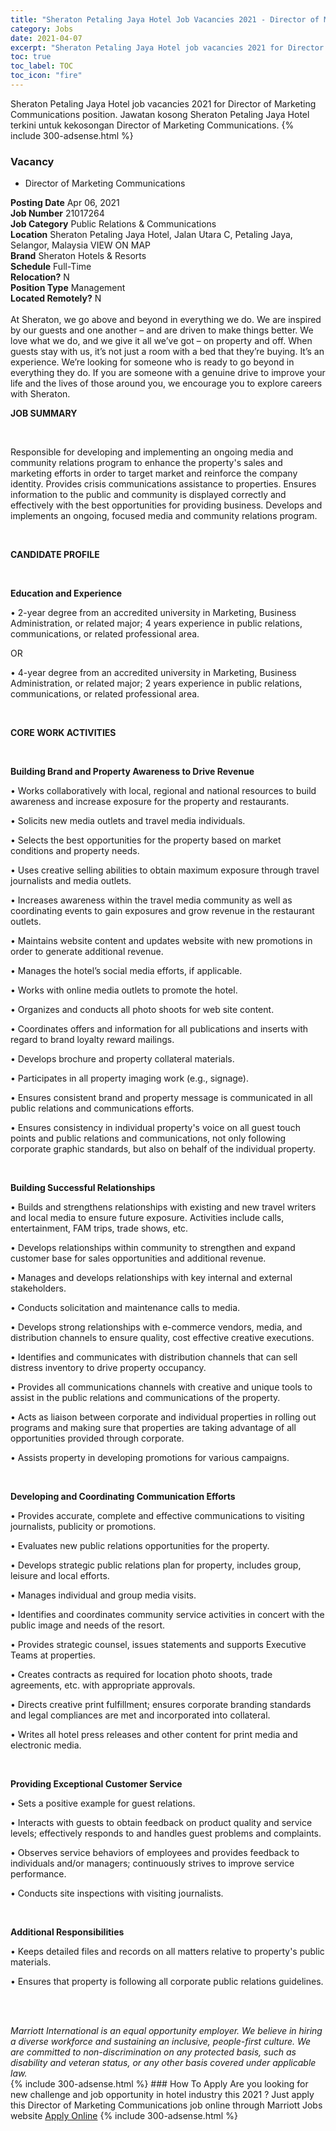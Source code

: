 ```yaml
---
title: "Sheraton Petaling Jaya Hotel Job Vacancies 2021 - Director of Marketing Communications" 
category: Jobs 
date: 2021-04-07 
excerpt: "Sheraton Petaling Jaya Hotel job vacancies 2021 for Director of Marketing Communications position. Jawatan kosong Sheraton Petaling Jaya Hotel terkini untuk kekosongan Director of Marketing Communications." 
toc: true 
toc_label: TOC 
toc_icon: "fire" 
--- 
```


Sheraton Petaling Jaya Hotel job vacancies 2021 for Director of Marketing Communications position. Jawatan kosong Sheraton Petaling Jaya Hotel terkini untuk kekosongan Director of Marketing Communications. 
{% include 300-adsense.html %} 
### Vacancy 
- Director of Marketing Communications 
<div><div><b>Posting Date</b> Apr 06, 2021<br><b>Job Number</b> 21017264<br><b>Job Category</b> Public Relations &amp; Communications<br><b>Location</b> Sheraton Petaling Jaya Hotel, Jalan Utara C, Petaling Jaya, Selangor, Malaysia VIEW ON MAP<br><b>Brand</b> Sheraton Hotels &amp; Resorts<br><b>Schedule</b> Full-Time<br><b>Relocation?</b> N<br><b>Position Type</b> Management<br><b>Located Remotely?</b> N<br><br>At Sheraton, we go above and beyond in everything we do. We are inspired by our guests and one another &#8211; and are driven to make things better. We love what we do, and we give it all we&#8217;ve got &#8211; on property and off. When guests stay with us, it&#8217;s not just a room with a bed that they&#8217;re buying. It&#8217;s an experience. We&#8217;re looking for someone who is ready to go beyond in everything they do. If you are someone with a genuine drive to improve your life and the lives of those around you, we encourage you to explore careers with Sheraton.<br></div><div> <p><strong>JOB SUMMARY</strong></p> <p>&#160;</p> <p>Responsible for developing and implementing an ongoing media and community relations program to enhance the property's sales and marketing efforts in order to target market and reinforce the company identity. Provides crisis communications assistance to properties. Ensures information to the public and community is displayed correctly and effectively with the best opportunities for providing business. Develops and implements an ongoing, focused media and community relations program.</p> <p>&#160;</p> <p><strong>CANDIDATE PROFILE </strong></p> <p>&#160;</p> <p><strong>Education and Experience</strong></p> <p>&#8226; 2-year degree from an accredited university in Marketing, Business Administration, or related major; 4 years experience in public relations, communications, or related professional area.</p> <p>OR</p> <p>&#8226; 4-year degree from an accredited university in Marketing, Business Administration, or related major; 2 years experience in public relations, communications, or related professional area.</p> <p>&#160;</p> <p><strong>CORE WORK ACTIVITIES</strong></p> <p>&#160;</p> <p><strong>Building Brand and Property Awareness to Drive Revenue</strong></p> <p>&#8226; Works collaboratively with local, regional and national resources to build awareness and increase exposure for the property and restaurants.</p> <p>&#8226; Solicits new media outlets and travel media individuals.</p> <p>&#8226; Selects the best opportunities for the property based on market conditions and property needs.</p> <p>&#8226; Uses creative selling abilities to obtain maximum exposure through travel journalists and media outlets.</p> <p>&#8226; Increases awareness within the travel media community as well as coordinating events to gain exposures and grow revenue in the restaurant outlets.</p> <p>&#8226; Maintains website content and updates website with new promotions in order to generate additional revenue.</p> <p>&#8226; Manages the hotel&#8217;s social media efforts, if applicable.</p> <p>&#8226; Works with online media outlets to promote the hotel.</p> <p>&#8226; Organizes and conducts all photo shoots for web site content.</p> <p>&#8226; Coordinates offers and information for all publications and inserts with regard to brand loyalty reward mailings.</p> <p>&#8226; Develops brochure and property collateral materials.</p> <p>&#8226; Participates in all property imaging work (e.g., signage).</p> <p>&#8226; Ensures consistent brand and property message is communicated in all public relations and communications efforts.</p> <p>&#8226; Ensures consistency in individual property's voice on all guest touch points and public relations and communications, not only following corporate graphic standards, but also on behalf of the individual property.</p> <p>&#160;</p> <p><strong>Building Successful Relationships</strong></p> <p>&#8226; Builds and strengthens relationships with existing and new travel writers and local media to ensure future exposure. Activities include calls, entertainment, FAM trips, trade shows, etc.</p> <p>&#8226; Develops relationships within community to strengthen and expand customer base for sales opportunities and additional revenue.</p> <p>&#8226; Manages and develops relationships with key internal and external stakeholders.</p> <p>&#8226; Conducts solicitation and maintenance calls to media.</p> <p>&#8226; Develops strong relationships with e-commerce vendors, media, and distribution channels to ensure quality, cost effective creative executions.</p> <p>&#8226; Identifies and communicates with distribution channels that can sell distress inventory to drive property occupancy.</p> <p>&#8226; Provides all communications channels with creative and unique tools to assist in the public relations and communications of the property.</p> <p>&#8226; Acts as liaison between corporate and individual properties in rolling out programs and making sure that properties are taking advantage of all opportunities provided through corporate.</p> <p>&#8226; Assists property in developing promotions for various campaigns.</p> <p>&#160;</p> <p><strong>Developing and Coordinating Communication Efforts</strong></p> <p>&#8226; Provides accurate, complete and effective communications to visiting journalists, publicity or promotions.</p> <p>&#8226; Evaluates new public relations opportunities for the property.</p> <p>&#8226; Develops strategic public relations plan for property, includes group, leisure and local efforts.</p> <p>&#8226; Manages individual and group media visits.</p> <p>&#8226; Identifies and coordinates community service activities in concert with the public image and needs of the resort.</p> <p>&#8226; Provides strategic counsel, issues statements and supports Executive Teams at properties.</p> <p>&#8226; Creates contracts as required for location photo shoots, trade agreements, etc. with appropriate approvals.</p> <p>&#8226; Directs creative print fulfillment; ensures corporate branding standards and legal compliances are met and incorporated into collateral.</p> <p>&#8226; Writes all hotel press releases and other content for print media and electronic media.</p> <p>&#160;</p> <p><strong>Providing Exceptional Customer Service</strong></p> <p>&#8226; Sets a positive example for guest relations.</p> <p>&#8226; Interacts with guests to obtain feedback on product quality and service levels; effectively responds to and handles guest problems and complaints.</p> <p>&#8226; Observes service behaviors of employees and provides feedback to individuals and/or managers; continuously strives to improve service performance.</p> <p>&#8226; Conducts site inspections with visiting journalists.</p> <p>&#160;</p> <p><strong>Additional Responsibilities</strong></p> <p>&#8226; Keeps detailed files and records on all matters relative to property's public materials.</p> <p>&#8226; Ensures that property is following all corporate public relations guidelines.</p> <p>&#160;</p> </div> <div>  &#160; </div> <em>Marriott International is an equal opportunity employer.&#160;We believe in hiring a diverse workforce and sustaining an inclusive, people-first culture.&#160;We are committed to non-discrimination on&#160;any&#160;protected&#160;basis, such as disability and veteran status, or any other basis covered under applicable law.</em><br></div> 
{% include 300-adsense.html %} 
### How To Apply 
Are you looking for new challenge and job opportunity in hotel industry this 2021 ?
Just apply this Director of Marketing Communications job online through Marriott Jobs website 
<a href="https://jobs.marriott.com/marriott/jobs/21017264?lang=en-us" class="btn btn--info" target="_blank" rel="nofollow noopenner">Apply Online</a> 
{% include 300-adsense.html %} 